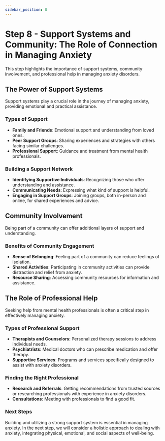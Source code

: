 ```yaml
---
sidebar_position: 8
---
```


# Step 8 - Support Systems and Community: The Role of Connection in Managing Anxiety

This step highlights the importance of support systems, community involvement, and professional help in managing anxiety disorders.

## The Power of Support Systems

Support systems play a crucial role in the journey of managing anxiety, providing emotional and practical assistance.

### Types of Support

- **Family and Friends**: Emotional support and understanding from loved ones.
- **Peer Support Groups**: Sharing experiences and strategies with others facing similar challenges.
- **Professional Support**: Guidance and treatment from mental health professionals.

### Building a Support Network

- **Identifying Supportive Individuals**: Recognizing those who offer understanding and assistance.
- **Communicating Needs**: Expressing what kind of support is helpful.
- **Engaging in Support Groups**: Joining groups, both in-person and online, for shared experiences and advice.

## Community Involvement

Being part of a community can offer additional layers of support and understanding.

### Benefits of Community Engagement

- **Sense of Belonging**: Feeling part of a community can reduce feelings of isolation.
- **Shared Activities**: Participating in community activities can provide distraction and relief from anxiety.
- **Resource Sharing**: Accessing community resources for information and assistance.

## The Role of Professional Help

Seeking help from mental health professionals is often a critical step in effectively managing anxiety.

### Types of Professional Support

- **Therapists and Counselors**: Personalized therapy sessions to address individual needs.
- **Psychiatrists**: Medical doctors who can prescribe medication and offer therapy.
- **Supportive Services**: Programs and services specifically designed to assist with anxiety disorders.

### Finding the Right Professional

- **Research and Referrals**: Getting recommendations from trusted sources or researching professionals with experience in anxiety disorders.
- **Consultations**: Meeting with professionals to find a good fit.

### Next Steps

Building and utilizing a strong support system is essential in managing anxiety. In the next step, we will consider a holistic approach to dealing with anxiety, integrating physical, emotional, and social aspects of well-being.

